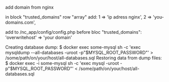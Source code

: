 add domain from nginx 

in block "trusted_domains" row "array" add:
   1 => 'ip adress nginx',
   2 => 'you-domains.com',
   
   
add to /nc_app/config/config.php before bloc "trusted_domains":
  'overwritehost' => 'your domain'

Creating database dump:
$ docker exec some-mysql sh -c 'exec mysqldump --all-databases -uroot -p"$MYSQL_ROOT_PASSWORD"' > /some/path/on/your/host/all-databases.sql
Restoring data from dump files:
$ docker exec -i some-mysql sh -c 'exec mysql -uroot -p"$MYSQL_ROOT_PASSWORD"' < /some/path/on/your/host/all-databases.sql
